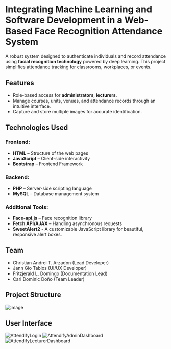 ﻿# Integrating Machine Learning and Software Development in a Web-Based Face Recognition Attendance System

A robust system designed to authenticate individuals and record attendance using **facial recognition technology** powered by deep learning. This project simplifies attendance tracking for classrooms, workplaces, or events.


## **Features**

- Role-based access for **administrators**, **lecturers**.
- Manage courses, units, venues, and attendance records through an intuitive interface.
- Capture and store multiple images for accurate identification.

## **Technologies Used**

### Frontend:
- **HTML** – Structure of the web pages  
- **JavaScript** – Client-side interactivity  
- **Bootstrap** – Frontend Framework

### Backend:
- **PHP** – Server-side scripting language  
- **MySQL** – Database management system  

### Additional Tools:
- **Face-api.js** – Face recognition library  
- **Fetch API/AJAX** – Handling asynchronous requests
- **SweetAlert2** -  A customizable JavaScript library for beautiful, responsive alert boxes.

## **Team**
- Christian Andrei T. Arzadon (Lead Developer)
- Jann Gio Tabios (UI/UX Developer)
- Fritzjerald L. Domingo (Documentation Lead)
- Carl Dominic Doño (Team Leader)

## Project Structure
![image](https://github.com/user-attachments/assets/03eb27b9-77a6-4245-897c-cbd36fac2779)


## User Interface
![AttendifyLogin](https://github.com/user-attachments/assets/9e22603e-bcc8-4e8b-8f8f-f98109df7738)
![AttendifyAdminDashboard](https://github.com/user-attachments/assets/056935af-3c68-4e2d-8f66-6611e81386ce)
![AttendifyLecturerDashboard](https://github.com/user-attachments/assets/3e105a88-c395-4c1b-ae48-0c7abb624857)

